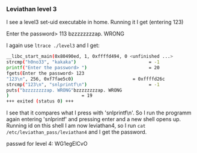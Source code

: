 ### Leviathan level 3

I see a level3 set-uid executable in home. Running it I get (entering 123) 

Enter the password> 113
bzzzzzzzzap. WRONG

I again use `ltrace ./level3` and I get:

```bash
__libc_start_main(0x80490ed, 1, 0xffffd494, 0 <unfinished ...>
strcmp("h0no33", "kakaka")                           = -1
printf("Enter the password> ")                       = 20
fgets(Enter the password> 123
"123\n", 256, 0xf7fae5c0)                      = 0xffffd26c
strcmp("123\n", "snlprintf\n")                       = -1
puts("bzzzzzzzzap. WRONG"bzzzzzzzzap. WRONG
)                           = 19
+++ exited (status 0) +++
```

I see that it compares what I press with 'snlprintf\n'. So I run the programm again entering 'snlprintf' and pressing enter and a new shell opens up. Running id on this shell I am now leviathan4, so I run `cat /etc/leviathan_pass/leviathan4` and I get the password.

passwd for level 4: WG1egElCvO
